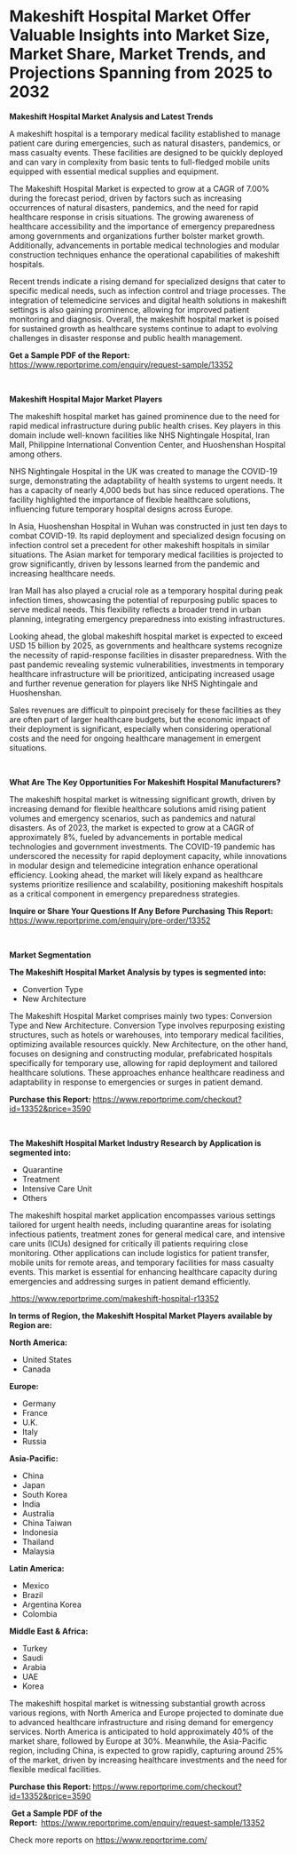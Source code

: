 <p><h1>Makeshift Hospital Market Offer Valuable Insights into Market Size, Market Share, Market Trends, and Projections Spanning from 2025 to 2032</h1></p><p><strong>Makeshift Hospital Market Analysis and Latest Trends</strong></p>
<p><p>A makeshift hospital is a temporary medical facility established to manage patient care during emergencies, such as natural disasters, pandemics, or mass casualty events. These facilities are designed to be quickly deployed and can vary in complexity from basic tents to full-fledged mobile units equipped with essential medical supplies and equipment.</p><p>The Makeshift Hospital Market is expected to grow at a CAGR of 7.00% during the forecast period, driven by factors such as increasing occurrences of natural disasters, pandemics, and the need for rapid healthcare response in crisis situations. The growing awareness of healthcare accessibility and the importance of emergency preparedness among governments and organizations further bolster market growth. Additionally, advancements in portable medical technologies and modular construction techniques enhance the operational capabilities of makeshift hospitals.</p><p>Recent trends indicate a rising demand for specialized designs that cater to specific medical needs, such as infection control and triage processes. The integration of telemedicine services and digital health solutions in makeshift settings is also gaining prominence, allowing for improved patient monitoring and diagnosis. Overall, the makeshift hospital market is poised for sustained growth as healthcare systems continue to adapt to evolving challenges in disaster response and public health management.</p></p>
<p><strong>Get a Sample PDF of the Report:&nbsp;</strong> <a href="https://www.reportprime.com/enquiry/request-sample/13352?utm_campaign=3115&utm_medium=2&utm_source=Github&utm_content=ia&utm_term=20032025&utm_id=makeshift-hospital">https://www.reportprime.com/enquiry/request-sample/13352</a></p>
<p>&nbsp;</p>
<p><strong>Makeshift Hospital Major Market Players</strong></p>
<p><p>The makeshift hospital market has gained prominence due to the need for rapid medical infrastructure during public health crises. Key players in this domain include well-known facilities like NHS Nightingale Hospital, Iran Mall, Philippine International Convention Center, and Huoshenshan Hospital among others.</p><p>NHS Nightingale Hospital in the UK was created to manage the COVID-19 surge, demonstrating the adaptability of health systems to urgent needs. It has a capacity of nearly 4,000 beds but has since reduced operations. The facility highlighted the importance of flexible healthcare solutions, influencing future temporary hospital designs across Europe.</p><p>In Asia, Huoshenshan Hospital in Wuhan was constructed in just ten days to combat COVID-19. Its rapid deployment and specialized design focusing on infection control set a precedent for other makeshift hospitals in similar situations. The Asian market for temporary medical facilities is projected to grow significantly, driven by lessons learned from the pandemic and increasing healthcare needs.</p><p>Iran Mall has also played a crucial role as a temporary hospital during peak infection times, showcasing the potential of repurposing public spaces to serve medical needs. This flexibility reflects a broader trend in urban planning, integrating emergency preparedness into existing infrastructures.</p><p>Looking ahead, the global makeshift hospital market is expected to exceed USD 15 billion by 2025, as governments and healthcare systems recognize the necessity of rapid-response facilities in disaster preparedness. With the past pandemic revealing systemic vulnerabilities, investments in temporary healthcare infrastructure will be prioritized, anticipating increased usage and further revenue generation for players like NHS Nightingale and Huoshenshan. </p><p>Sales revenues are difficult to pinpoint precisely for these facilities as they are often part of larger healthcare budgets, but the economic impact of their deployment is significant, especially when considering operational costs and the need for ongoing healthcare management in emergent situations.</p></p>
<p>&nbsp;</p>
<p><strong>What Are The Key Opportunities For Makeshift Hospital Manufacturers?</strong></p>
<p><p>The makeshift hospital market is witnessing significant growth, driven by increasing demand for flexible healthcare solutions amid rising patient volumes and emergency scenarios, such as pandemics and natural disasters. As of 2023, the market is expected to grow at a CAGR of approximately 8%, fueled by advancements in portable medical technologies and government investments. The COVID-19 pandemic has underscored the necessity for rapid deployment capacity, while innovations in modular design and telemedicine integration enhance operational efficiency. Looking ahead, the market will likely expand as healthcare systems prioritize resilience and scalability, positioning makeshift hospitals as a critical component in emergency preparedness strategies.</p></p>
<p><strong>Inquire or Share Your Questions If Any Before Purchasing This Report:</strong> <a href="https://www.reportprime.com/enquiry/pre-order/13352?utm_campaign=3115&utm_medium=2&utm_source=Github&utm_content=ia&utm_term=20032025&utm_id=makeshift-hospital">https://www.reportprime.com/enquiry/pre-order/13352</a></p>
<p>&nbsp;</p>
<p><strong>Market Segmentation</strong></p>
<p><strong>The Makeshift Hospital Market Analysis by types is segmented into:</strong></p>
<p><ul><li>Convertion Type</li><li>New Architecture</li></ul></p>
<p><p>The Makeshift Hospital Market comprises mainly two types: Conversion Type and New Architecture. Conversion Type involves repurposing existing structures, such as hotels or warehouses, into temporary medical facilities, optimizing available resources quickly. New Architecture, on the other hand, focuses on designing and constructing modular, prefabricated hospitals specifically for temporary use, allowing for rapid deployment and tailored healthcare solutions. These approaches enhance healthcare readiness and adaptability in response to emergencies or surges in patient demand.</p></p>
<p><strong>Purchase this Report:&nbsp;</strong><a href="https://www.reportprime.com/checkout?id=13352&price=3590&utm_campaign=3115&utm_medium=2&utm_source=Github&utm_content=ia&utm_term=20032025&utm_id=makeshift-hospital">https://www.reportprime.com/checkout?id=13352&price=3590</a></p>
<p>&nbsp;</p>
<p><strong>The Makeshift Hospital Market Industry Research by Application is segmented into:</strong></p>
<p><ul><li>Quarantine</li><li>Treatment</li><li>Intensive Care Unit</li><li>Others</li></ul></p>
<p><p>The makeshift hospital market application encompasses various settings tailored for urgent health needs, including quarantine areas for isolating infectious patients, treatment zones for general medical care, and intensive care units (ICUs) designed for critically ill patients requiring close monitoring. Other applications can include logistics for patient transfer, mobile units for remote areas, and temporary facilities for mass casualty events. This market is essential for enhancing healthcare capacity during emergencies and addressing surges in patient demand efficiently.</p></p>
<p><a href="https://www.reportprime.com/makeshift-hospital-r13352?utm_campaign=3115&utm_medium=2&utm_source=Github&utm_content=ia&utm_term=20032025&utm_id=makeshift-hospital">&nbsp;https://www.reportprime.com/makeshift-hospital-r13352</a></p>
<p><strong>In terms of Region, the Makeshift Hospital Market Players available by Region are:</strong></p>
<p>
    <p> <strong> North America: </strong>
        <ul>
            <li>United States</li>
            <li>Canada</li>
        </ul>
        </p> 
    <p> <strong> Europe: </strong>
        <ul>
            <li>Germany</li>
            <li>France</li>
            <li>U.K.</li>
            <li>Italy</li>
            <li>Russia</li>
        </ul>
        </p> 
    <p> <strong> Asia-Pacific: </strong>
        <ul>
            <li>China</li>
            <li>Japan</li>
            <li>South Korea</li>
            <li>India</li>
            <li>Australia</li>
            <li>China Taiwan</li>
            <li>Indonesia</li>
            <li>Thailand</li>
            <li>Malaysia</li>
        </ul>
        </p> 
    <p> <strong> Latin America: </strong>
        <ul>
            <li>Mexico</li>
            <li>Brazil</li>
            <li>Argentina Korea</li>
            <li>Colombia</li>
        </ul>
        </p> 
    <p> <strong> Middle East & Africa: </strong>
        <ul>
            <li>Turkey</li>
            <li>Saudi</li>
            <li>Arabia</li>
            <li>UAE</li>
            <li>Korea</li>
        </ul>
    </p>
    </p>
<p><p>The makeshift hospital market is witnessing substantial growth across various regions, with North America and Europe projected to dominate due to advanced healthcare infrastructure and rising demand for emergency services. North America is anticipated to hold approximately 40% of the market share, followed by Europe at 30%. Meanwhile, the Asia-Pacific region, including China, is expected to grow rapidly, capturing around 25% of the market, driven by increasing healthcare investments and the need for flexible medical facilities.</p></p>
<p><strong>Purchase this Report: </strong><a href="https://www.reportprime.com/checkout?id=13352&price=3590&utm_campaign=3115&utm_medium=2&utm_source=Github&utm_content=ia&utm_term=20032025&utm_id=makeshift-hospital">https://www.reportprime.com/checkout?id=13352&price=3590</a></p>
<p>&nbsp;<strong>Get a Sample PDF of the Report:&nbsp;&nbsp;</strong><a href="https://www.reportprime.com/enquiry/request-sample/13352?utm_campaign=3115&utm_medium=2&utm_source=Github&utm_content=ia&utm_term=20032025&utm_id=makeshift-hospital">https://www.reportprime.com/enquiry/request-sample/13352</a></p>
<p><strong></strong></p>
<p>Check more reports on <a href="https://www.reportprime.com/?utm_campaign=3115&utm_medium=2&utm_source=Github&utm_content=ia&utm_term=20032025&utm_id=makeshift-hospital">https://www.reportprime.com/</a></p>
